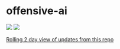 # offensive-ai

![](https://img.shields.io/badge/last--updated-December%202021%20-green) ![](https://img.shields.io/badge/src-public-orange)

[Rolling 2 day view of updates from this repo](https://github.com/timb-machine/offensive-ai/compare/master@%7B2day%7D...master)

